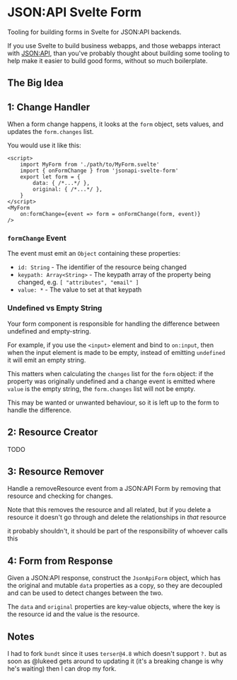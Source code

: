 # JSON:API Svelte Form

Tooling for building forms in Svelte for JSON:API backends.

If you use Svelte to build business webapps, and those webapps interact
with [JSON:API](https://jsonapi.org/), than you've probably thought about
building some tooling to help make it easier to build good forms, without
so much boilerplate.

## The Big Idea



## 1: Change Handler

When a form change happens, it looks at the `form` object, sets values, and updates the `form.changes` list.

You would use it like this:

```sveltehtml
<script>
	import MyForm from './path/to/MyForm.svelte'
	import { onFormChange } from 'jsonapi-svelte-form'
	export let form = {
		data: { /*...*/ },
		original: { /*...*/ },
	}
</script>
<MyForm
	on:formChange={event => form = onFormChange(form, event)}
/>
```

### `formChange` Event

The event must emit an `Object` containing these properties:

* `id: String` - The identifier of the resource being changed
* `keypath: Array<String>` - The keypath array of the property being changed, e.g. `[ "attributes", "email" ]`
* `value: *` - The value to set at that keypath

### Undefined vs Empty String

Your form component is responsible for handling the difference between undefined and empty-string.

For example, if you use the `<input>` element and bind to `on:input`, then when the input element is made
to be empty, instead of emitting `undefined` it will emit an empty string.

This matters when calculating the `changes` list for the `form` object: if the property was originally
undefined and a change event is emitted where `value` is the empty string, the `form.changes` list will
not be empty.

This may be wanted or unwanted behaviour, so it is left up to the form to handle the difference.

## 2: Resource Creator

TODO

## 3: Resource Remover

Handle a removeResource event from a JSON:API Form by removing that resource and checking for changes.

Note that this removes the resource and all related, but if you delete a resource it doesn't go through and delete the relationships in *that* resource

it probably shouldn't, it should be part of the responsibility of whoever calls this

## 4: Form from Response

Given a JSON:API response, construct the `JsonApiForm` object, which has the original
and mutable `data` properties as a copy, so they are decoupled and can be used to detect
changes between the two.

The `data` and `original` properties are key-value objects, where the key is the resource id
and the value is the resource.



## Notes

I had to fork `bundt` since it uses `terser@4.8` which doesn't support `?.` but as soon as @lukeed gets around
to updating it (it's a breaking change is why he's waiting) then I can drop my fork.
